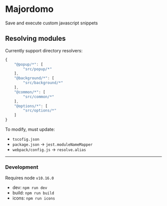 # Majordomo

Save and execute custom javascript snippets


## Resolving modules
Currently support directory resolvers:
```js
{
	"@popup/*": [
		"src/popup/*"
	],
	"@background/*": [
		"src/background/*"
	],
	"@common/*": [
		"src/common/*"
	],
	"@options/*": [
		"src/options/*"
	]
}
```

To modify, must update:
- `tscofig.json`
- `package.json` -> `jest.moduleNameMapper`
- `webpack/config.js` -> `resolve.alias`

-----------

### Development
Requires node `v10.16.0`
- dev: `npm run dev`
- build: `npm run build`
- icons: `npm run icons`